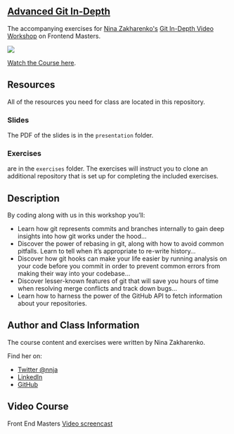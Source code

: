 ## [Advanced Git In-Depth](https://frontendmasters.com/courses/git-in-depth/)

The accompanying exercises for [Nina Zakharenko's](https://twitter.com/nnja) [Git In-Depth Video Workshop](https://frontendmasters.com/courses/git-in-depth/) on Frontend Masters.

![](images/git-in-depth.png)

[Watch the Course here](https://frontendmasters.com/courses/git-in-depth/).

## Resources


All of the resources you need for class are located in this repository.

### Slides
The PDF of the slides is in the `presentation` folder.

### Exercises
are in the `exercises` folder. The exercises will instruct you to clone an additional repository that is set up for completing the included exercises.


## Description

By coding along with us in this workshop you’ll:

 - Learn how git represents commits and branches internally to gain deep insights into how git works under the hood…
 - Discover the power of rebasing in git, along with how to avoid common pitfalls. Learn to tell when it’s appropriate to re-write history…
 - Discover how git hooks can make your life easier by running analysis on your code before you commit in order to prevent common errors from making their way into your codebase…
 - Discover lesser-known features of git that will save you hours of time when resolving merge conflicts and track down bugs…
 - Learn how to harness the power of the GitHub API to fetch information about your repositories.

## Author and Class Information

The course content and exercises were written by Nina Zakharenko.

Find her on:
- [Twitter @nnja](https://twitter.com/nnja)
- [LinkedIn](https://www.linkedin.com/in/ninaz/)
- [GitHub](https://github.com/nnja)

## Video Course

Front End Masters [Video screencast](http://frontendmasters.com/workshops/git-indepth/)

